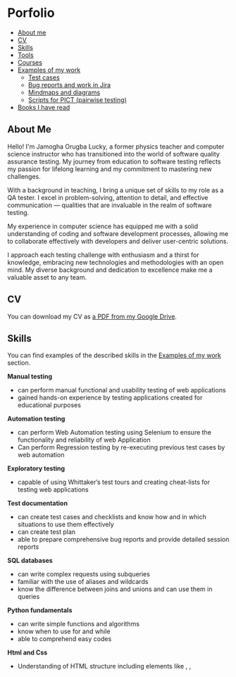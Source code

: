 # Porfolio
- [About me](#about-me)
- [CV](#cv)
- [Skills](#skills)
- [Tools](#tools)
- [Courses](#courses)
- [Examples of my work](#examples-of-my-work)
  * [Test cases](#test-cases)
  * [Bug reports and work in Jira](#bug-reports-and-work-in-jira)
  * [Mindmaps and diagrams](#mindmaps-and-diagrams)
  * [Scripts for PICT (pairwise testing)](#scripts-for-pict-pairwise-testing)
- [Books I have read](#books-i-have-read)


## About Me

Hello! I'm Jamogha Orugba Lucky, a former physics teacher and computer science instructor who has transitioned into the world of software quality assurance testing. My journey from education to software testing reflects my passion for lifelong learning and my commitment to mastering new challenges.

With a background in teaching, I bring a unique set of skills to my role as a QA tester. I excel in problem-solving, attention to detail, and effective communication — qualities that are invaluable in the realm of software testing.

My experience in computer science has equipped me with a solid understanding of coding and software development processes, allowing me to collaborate effectively with developers and deliver user-centric solutions.

I approach each testing challenge with enthusiasm and a thirst for knowledge, embracing new technologies and methodologies with an open mind. My diverse background and dedication to excellence make me a valuable asset to any team.


## CV
You can download my CV as [a PDF from my Google Drive](https://drive.google.com/file/d/1meQzlV95KUp2iqztu6kvPnWAc1Zray96/view?usp=sharing).

## Skills

You can find examples of the described skills in the [Examples of my work](#examples-of-my-work) section.

__Manual testing__
  * can perform manual functional and usability testing of web applications
  * gained hands-on experience by testing applications created for educational purposes

 __Automation testing__
  * can perform Web Automation testing using Selenium to ensure the functionality and reliability of web Application
  * Can perform Regression testing by re-executing previous test cases by web automation 


__Exploratory testing__
  * capable of using Whittaker’s test tours and creating cheat-lists for testing web applications

__Test documentation__
  * can create test cases and checklists and know how and in which situations to use them effectively
  * can create test plan 
  * able to prepare comprehensive bug reports and provide detailed session reports

__SQL databases__
  * can write complex requests using subqueries
  * familiar with the use of aliases and wildcards
  * know the difference between joins and unions and can use them in queries

__Python fundamentals__
  * can write simple functions and algorithms
  * know when to use for and while
  * able to comprehend easy codes

__Html and Css__
  * Understanding of HTML structure including elements like <html>, <head>, <title>, <body>, etc.
  * Knowledge of HTML tags such as headings , paragraphs , lists , links, 
    images <img>, forms  etc.
  * Understanding of CSS syntax and how CSS rules are structured with selectors, properties, and values.
    

## Tools

__Selenium__
  * Created automated test scripts using Selenium WebDriver API in Python programming language
  *  Design test cases for web application functionalities and implement them as automated scripts using Selenium.
  * Execute automated test scripts using Selenium WebDriver against different browsers e.g., Chrome, Firefox, Safari
  * Integrate Selenium with unittest automation framework
  * Identify various locators using web elenent supported by Selenium and interact with it using Python script
  * Implemented the Page Object Model design pattern to maintain a structured and maintainable test automation framework.
    

__Jira__
  * know how to create bug reports
  * able to create projects and track their progress

__Trello__
  * Create Trello cards for individual test cases or test scenarios.
  * Create Trello cards for tracking defects or issues identified during testing.
  * Used Trello cards or checklists to track the execution of individual test cases.
  * Collaborate with other team members
    


## Courses

__Practical Manual Testing | Bug Reporting and Task Management with JIRA | Database Testing | Selenium with Python__  
*online courses by Testing world infotech,Testingworld Udemy*  
An intensive course in manual and automation testing.  
[Link to the certificate ](https://www.udemy.com/certificate/UC-92b91d1b-8d14-4a91-870a-0ec79198c661/)  
*completed*

__Selenium Webdriver:Selenium Automation Testing with Python__  
*online course by Phil Ebiner,Dmitry Shyshkin,Video school*  
A comprehensive course in Selenium Web Automation Testing,Pytest Framework and Page Object Model.   
[Link to the certificate](https://www.udemy.com/certificate/UC-844493f0-903f-40d7-9b78-6e178dd601be/)


## Examples of my work
### Test Plan

- [LIRS Demo Test Plan](https://drive.google.com/file/d/1ZPVXTk57MSTO7QQYT6lhr6WyiGRTYraQ/view?usp=sharing)
 
- [FIRS Demo Test](https://drive.google.com/file/d/1GN0--vHGrSix6_dwQrrjaqw5c_AoHvsO/view?usp=sharing)



### Test cases

- [Workplacewomen](http://workplacewomen.org/) was used to create test cases
  * Test cases for the Homepage of Workplacewomen. Check [the Google Sheets document here](https://docs.google.com/spreadsheets/d/1nluen-LwtPGsi8px2cdWTXmnQFeoVtux/edit?usp=sharing&ouid=107348736949540309501&rtpof=true&sd=true)

- [LIRS Staging environment](https://stagng.eadytax.io/admin/login/) was used to create test cases.
  * Test case for Create new tax id. Check [The documentl here]().
 
- [FIRS Staging environment](http://firs.easytax.io/) was used to create test cases.
  * Test case for Homepage. Check [The documentl here](https://docs.google.com/spreadsheets/d/1dM6hSqJssInroXDdDOtd_VHZymbcAqlz/edit?usp=sharing&ouid=107348736949540309501&rtpof=true&sd=true).

  
### Bug reports and work in Jira

- Several bugs found on [the training webpage Loan Calculator](http://creditcalculator.pointschool.ru) and reported:
  * Bug #1. Check [the screenshot of the bug report in Jira](https://drive.google.com/file/d/1Ypqw992_r6YgXNdqslH1FVW3Y33sT6ip/view?usp=sharing).
  * Bug #2. Check [the screenshot of the bug report in Jira](https://drive.google.com/file/d/15KB2fIqWO4uIUbAMejk8ZZrkpPfJzz1m/view?usp=sharing).
  * Bug #3. Check [the screenshot of the bug report in Jira](https://drive.google.com/file/d/1Qn_Fe5gwdEQ-f4PKpg115CZaWl3_N705/view?usp=sharing).
* An example of a project in Jira. Check [the screenshot](https://drive.google.com/file/d/1uN7R4SGWYZ0zn45id8_CeSzs4sn68BWq/view?usp=sharing).

 
